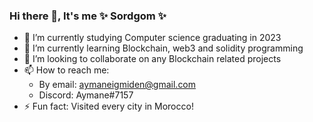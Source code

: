 ### Hi there 👋, It's me ✨ Sordgom ✨ 

- 🔭 I’m currently studying Computer science graduating in 2023
- 🌱 I’m currently learning Blockchain, web3 and solidity programming 
- 👯 I’m looking to collaborate on any Blockchain related projects
- 📫 How to reach me: 
  -  By email: aymaneigmiden@gmail.com
  - Discord: Aymane#7157
- ⚡ Fun fact: Visited every city in Morocco!
